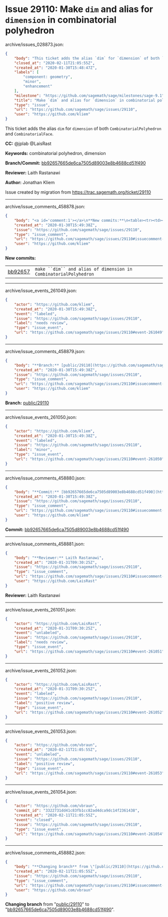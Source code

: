 # Issue 29110: Make `dim` and alias for `dimension` in combinatorial polyhedron

archive/issues_028873.json:
```json
{
    "body": "This ticket adds the alias `dim` for `dimension` of both `CombinatorialPolyhedron` and `CombinatorialFace`.\n\n**CC:**  @jplab @LaisRast\n\n**Keywords:** combinatorial polyhedron, dimension\n\n**Branch/Commit:** [bb92657665de6ca7505d89003e8b4688cd51f490](https://github.com/sagemath/sagetrac-mirror/commit/bb92657665de6ca7505d89003e8b4688cd51f490)\n\n**Reviewer:** Laith Rastanawi\n\n**Author:** Jonathan Kliem\n\nIssue created by migration from https://trac.sagemath.org/ticket/29110\n\n",
    "closed_at": "2020-02-11T21:05:55Z",
    "created_at": "2020-01-30T15:48:47Z",
    "labels": [
        "component: geometry",
        "minor",
        "enhancement"
    ],
    "milestone": "https://github.com/sagemath/sage/milestones/sage-9.1",
    "title": "Make `dim` and alias for `dimension` in combinatorial polyhedron",
    "type": "issue",
    "url": "https://github.com/sagemath/sage/issues/29110",
    "user": "https://github.com/kliem"
}
```
This ticket adds the alias `dim` for `dimension` of both `CombinatorialPolyhedron` and `CombinatorialFace`.

**CC:**  @jplab @LaisRast

**Keywords:** combinatorial polyhedron, dimension

**Branch/Commit:** [bb92657665de6ca7505d89003e8b4688cd51f490](https://github.com/sagemath/sagetrac-mirror/commit/bb92657665de6ca7505d89003e8b4688cd51f490)

**Reviewer:** Laith Rastanawi

**Author:** Jonathan Kliem

Issue created by migration from https://trac.sagemath.org/ticket/29110





---

archive/issue_comments_458878.json:
```json
{
    "body": "<a id='comment:1'></a>\n**New commits:**\n<table><tr><td><a href=\"https://github.com/sagemath/sagetrac-mirror/commit/bb92657665de6ca7505d89003e8b4688cd51f490\">bb92657</a></td><td><code>make ``dim`` and alias of dimension in CombinatorialPolyhedron</code></td></tr></table>\n",
    "created_at": "2020-01-30T15:49:38Z",
    "issue": "https://github.com/sagemath/sage/issues/29110",
    "type": "issue_comment",
    "url": "https://github.com/sagemath/sage/issues/29110#issuecomment-458878",
    "user": "https://github.com/kliem"
}
```

<a id='comment:1'></a>
**New commits:**
<table><tr><td><a href="https://github.com/sagemath/sagetrac-mirror/commit/bb92657665de6ca7505d89003e8b4688cd51f490">bb92657</a></td><td><code>make ``dim`` and alias of dimension in CombinatorialPolyhedron</code></td></tr></table>




---

archive/issue_events_261049.json:
```json
{
    "actor": "https://github.com/kliem",
    "created_at": "2020-01-30T15:49:38Z",
    "event": "labeled",
    "issue": "https://github.com/sagemath/sage/issues/29110",
    "label": "needs review",
    "type": "issue_event",
    "url": "https://github.com/sagemath/sage/issues/29110#event-261049"
}
```



---

archive/issue_comments_458879.json:
```json
{
    "body": "**Branch:** [public/29110](https://github.com/sagemath/sagetrac-mirror/tree/public/29110)",
    "created_at": "2020-01-30T15:49:38Z",
    "issue": "https://github.com/sagemath/sage/issues/29110",
    "type": "issue_comment",
    "url": "https://github.com/sagemath/sage/issues/29110#issuecomment-458879",
    "user": "https://github.com/kliem"
}
```

**Branch:** [public/29110](https://github.com/sagemath/sagetrac-mirror/tree/public/29110)



---

archive/issue_events_261050.json:
```json
{
    "actor": "https://github.com/kliem",
    "created_at": "2020-01-30T15:49:38Z",
    "event": "labeled",
    "issue": "https://github.com/sagemath/sage/issues/29110",
    "label": "minor",
    "type": "issue_event",
    "url": "https://github.com/sagemath/sage/issues/29110#event-261050"
}
```



---

archive/issue_comments_458880.json:
```json
{
    "body": "**Commit:** [bb92657665de6ca7505d89003e8b4688cd51f490](https://github.com/sagemath/sagetrac-mirror/commit/bb92657665de6ca7505d89003e8b4688cd51f490)",
    "created_at": "2020-01-30T15:49:38Z",
    "issue": "https://github.com/sagemath/sage/issues/29110",
    "type": "issue_comment",
    "url": "https://github.com/sagemath/sage/issues/29110#issuecomment-458880",
    "user": "https://github.com/kliem"
}
```

**Commit:** [bb92657665de6ca7505d89003e8b4688cd51f490](https://github.com/sagemath/sagetrac-mirror/commit/bb92657665de6ca7505d89003e8b4688cd51f490)



---

archive/issue_comments_458881.json:
```json
{
    "body": "**Reviewer:** Laith Rastanawi",
    "created_at": "2020-01-31T09:30:25Z",
    "issue": "https://github.com/sagemath/sage/issues/29110",
    "type": "issue_comment",
    "url": "https://github.com/sagemath/sage/issues/29110#issuecomment-458881",
    "user": "https://github.com/LaisRast"
}
```

**Reviewer:** Laith Rastanawi



---

archive/issue_events_261051.json:
```json
{
    "actor": "https://github.com/LaisRast",
    "created_at": "2020-01-31T09:30:25Z",
    "event": "unlabeled",
    "issue": "https://github.com/sagemath/sage/issues/29110",
    "label": "needs review",
    "type": "issue_event",
    "url": "https://github.com/sagemath/sage/issues/29110#event-261051"
}
```



---

archive/issue_events_261052.json:
```json
{
    "actor": "https://github.com/LaisRast",
    "created_at": "2020-01-31T09:30:25Z",
    "event": "labeled",
    "issue": "https://github.com/sagemath/sage/issues/29110",
    "label": "positive review",
    "type": "issue_event",
    "url": "https://github.com/sagemath/sage/issues/29110#event-261052"
}
```



---

archive/issue_events_261053.json:
```json
{
    "actor": "https://github.com/vbraun",
    "created_at": "2020-02-11T21:05:55Z",
    "event": "unlabeled",
    "issue": "https://github.com/sagemath/sage/issues/29110",
    "label": "positive review",
    "type": "issue_event",
    "url": "https://github.com/sagemath/sage/issues/29110#event-261053"
}
```



---

archive/issue_events_261054.json:
```json
{
    "actor": "https://github.com/vbraun",
    "commit_id": "3322731dd41c83fb1cc82ad4dca9dc14f2361438",
    "created_at": "2020-02-11T21:05:55Z",
    "event": "closed",
    "issue": "https://github.com/sagemath/sage/issues/29110",
    "type": "issue_event",
    "url": "https://github.com/sagemath/sage/issues/29110#event-261054"
}
```



---

archive/issue_comments_458882.json:
```json
{
    "body": "**Changing branch** from \"[public/29110](https://github.com/sagemath/sagetrac-mirror/tree/public/29110)\" to \"[bb92657665de6ca7505d89003e8b4688cd51f490](https://github.com/sagemath/sagetrac-mirror/commit/bb92657665de6ca7505d89003e8b4688cd51f490)\".",
    "created_at": "2020-02-11T21:05:55Z",
    "issue": "https://github.com/sagemath/sage/issues/29110",
    "type": "issue_comment",
    "url": "https://github.com/sagemath/sage/issues/29110#issuecomment-458882",
    "user": "https://github.com/vbraun"
}
```

**Changing branch** from "[public/29110](https://github.com/sagemath/sagetrac-mirror/tree/public/29110)" to "[bb92657665de6ca7505d89003e8b4688cd51f490](https://github.com/sagemath/sagetrac-mirror/commit/bb92657665de6ca7505d89003e8b4688cd51f490)".
